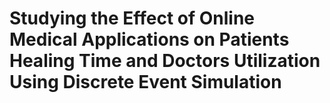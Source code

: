 # Studying the Effect of Online Medical Applications on Patients Healing Time and Doctors Utilization Using Discrete Event Simulation
